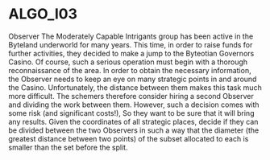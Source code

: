 # ALGO_I03
Observer  The Moderately Capable Intrigants group has been active in the Byteland underworld for many years. This time, in order to raise funds for further activities, they decided to make a jump to the Byteotian Governors Casino. Of course, such a serious operation must begin with a thorough reconnaissance of the area. In order to obtain the necessary information, the Observer needs to keep an eye on many strategic points in and around the Casino. Unfortunately, the distance between them makes this task much more difficult. The schemers therefore consider hiring a second Observer and dividing the work between them. However, such a decision comes with some risk (and significant costs!), So they want to be sure that it will bring any results.  Given the coordinates of all strategic places, decide if they can be divided between the two Observers in such a way that the diameter (the greatest distance between two points) of the subset allocated to each is smaller than the set before the split.
